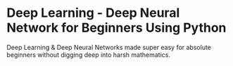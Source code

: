# Deep Learning - Deep Neural Network for Beginners Using Python
Deep Learning & Deep Neural Networks made super easy for absolute beginners without digging deep into harsh mathematics.


